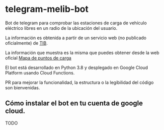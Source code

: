 # telegram-melib-bot
Bot de telegram para comprobar las estaciones de carga de vehículo eléctrico libres en un radio de la ubicación del usuario.

La información es obtenida a partir de un servicio web (no publicado oficialmente) de [TIB](https://www.tib.org).

La información que muestra es la misma que puedes obtener desde la web oficial [Mapa de puntos de carga](https://www.tib.org/ximelib/public/map.xhtml)

El bot está desarrollado en Python 3.8 y desplegado en Google Cloud Platform usando Cloud Functions.

PR para mejorar la funcionalidad, la estructura o la legibilidad del código son bienvenidas.

## Cómo instalar el bot en tu cuenta de google cloud.
TODO
